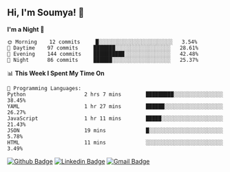## Hi, I'm Soumya! 👋

<!--START_SECTION:waka-->
**I'm a Night 🦉** 

```text
🌞 Morning    12 commits     █░░░░░░░░░░░░░░░░░░░░░░░░   3.54% 
🌆 Daytime    97 commits     ███████░░░░░░░░░░░░░░░░░░   28.61% 
🌃 Evening    144 commits    ██████████░░░░░░░░░░░░░░░   42.48% 
🌙 Night      86 commits     ██████░░░░░░░░░░░░░░░░░░░   25.37%

```


📊 **This Week I Spent My Time On** 

```text
💬 Programming Languages: 
Python                   2 hrs 7 mins        █████████░░░░░░░░░░░░░░░░   38.45% 
YAML                     1 hr 27 mins        ██████░░░░░░░░░░░░░░░░░░░   26.27% 
JavaScript               1 hr 11 mins        █████░░░░░░░░░░░░░░░░░░░░   21.43% 
JSON                     19 mins             █░░░░░░░░░░░░░░░░░░░░░░░░   5.78% 
HTML                     11 mins             ░░░░░░░░░░░░░░░░░░░░░░░░░   3.49%

```


<!--END_SECTION:waka-->

[![Github Badge](https://img.shields.io/badge/-rubyruins-grey?style=for-the-badge&logo=github&logoColor=white&link=https://github.com/rubyruins/)](https://www.github.com/rubyruins/) 
[![Linkedin Badge](https://img.shields.io/badge/-Soumya%20Parekh-0072b1?style=for-the-badge&logo=Linkedin&logoColor=white&link=https://www.linkedin.com/in/Soumya-Parekh/)](https://www.linkedin.com/in/Soumya-Parekh/) 
[![Gmail Badge](https://img.shields.io/badge/-soumya.parekh@somaiya.edu-c14438?style=for-the-badge&logo=Gmail&logoColor=white&link=mailto:soumya.parekh@somaiya.edu)](mailto:soumya.parekh@somaiya.edu) 
